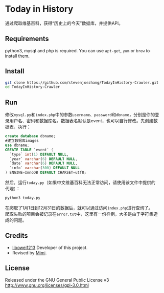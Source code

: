 # Today in History

通过爬取维基百科，获得“历史上的今天”数据库，并提供API。

## Requirements
python3, mysql and php is required. You can use `apt-get`, `yum` or `brew` to install them.

## Install
```bash
git clone https://github.com/stevenjoezhang/TodayInHistory-Crawler.git
cd TodayInHistory-Crawler
```

## Run
修改`mysql.py`和`index.php`中的参数`username`、`password`和`dbname`，分别是你的登录用户名、密码和数据库名。数据表名默认是event，也可以自行修改。先创建数据表，执行：
```sql
create database dbname;
#建立数据库images
use dbname;
CREATE TABLE `event` (
  `type` int(1) DEFAULT NULL,
  `year` varchar(6) DEFAULT NULL,
  `date` varchar(6) DEFAULT NULL,
  `info` varchar(300) DEFAULT NULL
) ENGINE=InnoDB DEFAULT CHARSET=utf8;
```
然后，运行`today.py`（如果中文维基百科无法正常访问，请使用该文件中提供的代理）：
```bash
python3 today.py
```
在爬取了1月1日到12月31日的数据后，就可以通过访问`index.php`进行查询了。  
爬取失败的项目会被记录在`error.txt`中，这里有一份样例，大多是由于字符集造成的问题。

## Credits
* [libowei1213](http://libowei.net) Developer of this project.
* Revised by [Mimi](https://zhangshuqiao.org).

## License
Released under the GNU General Public License v3  
http://www.gnu.org/licenses/gpl-3.0.html
